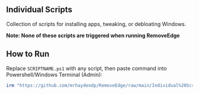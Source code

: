 ## Individual Scripts
Collection of scripts for installing apps, tweaking, or debloating Windows.

**Note: None of these scripts are triggered when running RemoveEdge**

## How to Run
Replace `SCRIPTNAME.ps1` with any script, then paste command into Powershell/Windows Terminal (Admin):
``` powershell
irm "https://github.com/mrhaydendp/RemoveEdge/raw/main/Individual%20Scripts/SCRIPTNAME.ps1" | iex
```
